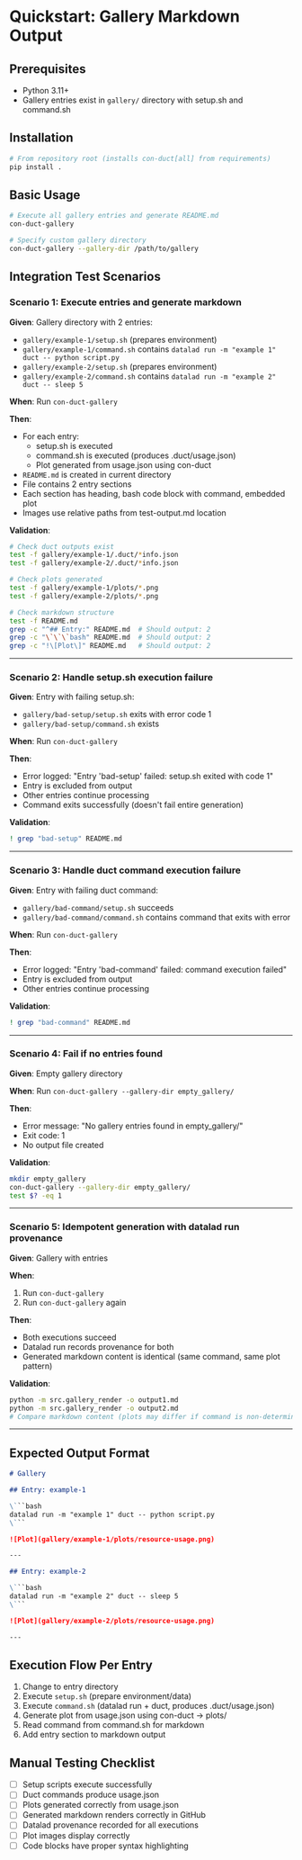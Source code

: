 # Quickstart: Gallery Markdown Output

## Prerequisites
- Python 3.11+
- Gallery entries exist in `gallery/` directory with setup.sh and command.sh

## Installation
```bash
# From repository root (installs con-duct[all] from requirements)
pip install .
```

## Basic Usage
```bash
# Execute all gallery entries and generate README.md
con-duct-gallery

# Specify custom gallery directory
con-duct-gallery --gallery-dir /path/to/gallery
```

## Integration Test Scenarios

### Scenario 1: Execute entries and generate markdown
**Given**: Gallery directory with 2 entries:
- `gallery/example-1/setup.sh` (prepares environment)
- `gallery/example-1/command.sh` contains `datalad run -m "example 1" duct -- python script.py`
- `gallery/example-2/setup.sh` (prepares environment)
- `gallery/example-2/command.sh` contains `datalad run -m "example 2" duct -- sleep 5`

**When**: Run `con-duct-gallery`

**Then**:
- For each entry:
  - setup.sh is executed
  - command.sh is executed (produces .duct/usage.json)
  - Plot generated from usage.json using con-duct
- `README.md` is created in current directory
- File contains 2 entry sections
- Each section has heading, bash code block with command, embedded plot
- Images use relative paths from test-output.md location

**Validation**:
```bash
# Check duct outputs exist
test -f gallery/example-1/.duct/*info.json
test -f gallery/example-2/.duct/*info.json

# Check plots generated
test -f gallery/example-1/plots/*.png
test -f gallery/example-2/plots/*.png

# Check markdown structure
test -f README.md
grep -c "^## Entry:" README.md  # Should output: 2
grep -c "\`\`\`bash" README.md  # Should output: 2
grep -c "!\[Plot\]" README.md   # Should output: 2
```

---

### Scenario 2: Handle setup.sh execution failure
**Given**: Entry with failing setup.sh:
- `gallery/bad-setup/setup.sh` exits with error code 1
- `gallery/bad-setup/command.sh` exists

**When**: Run `con-duct-gallery`

**Then**:
- Error logged: "Entry 'bad-setup' failed: setup.sh exited with code 1"
- Entry is excluded from output
- Other entries continue processing
- Command exits successfully (doesn't fail entire generation)

**Validation**:
```bash
! grep "bad-setup" README.md
```

---

### Scenario 3: Handle duct command execution failure
**Given**: Entry with failing duct command:
- `gallery/bad-command/setup.sh` succeeds
- `gallery/bad-command/command.sh` contains command that exits with error

**When**: Run `con-duct-gallery`

**Then**:
- Error logged: "Entry 'bad-command' failed: command execution failed"
- Entry is excluded from output
- Other entries continue processing

**Validation**:
```bash
! grep "bad-command" README.md
```

---

### Scenario 4: Fail if no entries found
**Given**: Empty gallery directory

**When**: Run `con-duct-gallery --gallery-dir empty_gallery/`

**Then**:
- Error message: "No gallery entries found in empty_gallery/"
- Exit code: 1
- No output file created

**Validation**:
```bash
mkdir empty_gallery
con-duct-gallery --gallery-dir empty_gallery/
test $? -eq 1
```

---

### Scenario 5: Idempotent generation with datalad run provenance
**Given**: Gallery with entries

**When**:
1. Run `con-duct-gallery`
2. Run `con-duct-gallery` again

**Then**:
- Both executions succeed
- Datalad run records provenance for both
- Generated markdown content is identical (same command, same plot pattern)

**Validation**:
```bash
python -m src.gallery_render -o output1.md
python -m src.gallery_render -o output2.md
# Compare markdown content (plots may differ if command is non-deterministic)
```

---

## Expected Output Format

```markdown
# Gallery

## Entry: example-1

\```bash
datalad run -m "example 1" duct -- python script.py
\```

![Plot](gallery/example-1/plots/resource-usage.png)

---

## Entry: example-2

\```bash
datalad run -m "example 2" duct -- sleep 5
\```

![Plot](gallery/example-2/plots/resource-usage.png)

---
```

## Execution Flow Per Entry
1. Change to entry directory
2. Execute `setup.sh` (prepare environment/data)
3. Execute `command.sh` (datalad run + duct, produces .duct/usage.json)
4. Generate plot from usage.json using con-duct → plots/
5. Read command from command.sh for markdown
6. Add entry section to markdown output

## Manual Testing Checklist
- [ ] Setup scripts execute successfully
- [ ] Duct commands produce usage.json
- [ ] Plots generated correctly from usage.json
- [ ] Generated markdown renders correctly in GitHub
- [ ] Datalad provenance recorded for all executions
- [ ] Plot images display correctly
- [ ] Code blocks have proper syntax highlighting

